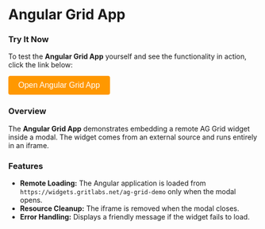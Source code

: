 # Angular Grid App

### Try It Now

To test the **Angular Grid App** yourself and see the functionality in action, click the link below:

<!-- Button to open modal -->
<button id="openModalButton" class="cta-btn">Open Angular Grid App</button>

<!-- Modal -->
<div id="angular-gridModal">
  <div id="modalContent">
    <span id="closeModal" class="close">&times;</span>
  </div>
</div>

### Overview

The **Angular Grid App** demonstrates embedding a remote AG Grid widget inside a modal. The widget comes from an external source and runs entirely in an iframe.

### Features

- **Remote Loading:** The Angular application is loaded from `https://widgets.gritlabs.net/ag-grid-demo` only when the modal opens.
- **Resource Cleanup:** The iframe is removed when the modal closes.
- **Error Handling:** Displays a friendly message if the widget fails to load.

<script>
document.addEventListener("DOMContentLoaded", function () {
  const modal = document.getElementById("angular-gridModal");
  const modalContent = document.getElementById("modalContent");
  const openBtn = document.getElementById("openModalButton");
  const closeBtn = document.getElementById("closeModal");

  function showIframe() {
    if (!modalContent.querySelector("iframe")) {
      const iframe = document.createElement("iframe");
      iframe.src = "https://widgets.gritlabs.net/ag-grid-demo";
      iframe.title = "Angular Grid App";
      iframe.onload = () => {
        const err = modalContent.querySelector(".error-msg");
        if (err) err.remove();
      };
      iframe.onerror = () => {
        const err = document.createElement("div");
        err.textContent = "Failed to load Angular Grid app.";
        err.className = "error-msg";
        modalContent.appendChild(err);
      };
      modalContent.appendChild(iframe);
    }
  }

  function closeModalFn() {
    modal.style.display = "none";
    const iframe = modalContent.querySelector("iframe");
    if (iframe) iframe.remove();
    const err = modalContent.querySelector(".error-msg");
    if (err) err.remove();
  }

  openBtn.addEventListener("click", () => {
    showIframe();
    modal.style.display = "flex";
  });
  closeBtn.addEventListener("click", closeModalFn);
  modal.addEventListener("click", (e) => {
    if (e.target === modal) closeModalFn();
  });
  document.addEventListener("keydown", (e) => {
    if (e.key === "Escape") closeModalFn();
  });
});
</script>

<style>
#angular-gridModal {
  position: fixed;
  top: 0;
  left: 0;
  width: 100%;
  height: 100%;
  background: rgba(0, 0, 0, 0.5);
  display: none;
  justify-content: center;
  align-items: center;
  z-index: 1000;
}
#modalContent {
  background: white;
  padding: 20px;
  border-radius: 8px;
  position: relative;
  width: 90%;
  max-width: 600px;
}
#modalContent iframe {
  width: 100%;
  height: 70vh;
  border: none;
}
#closeModal {
  position: absolute;
  top: 10px;
  right: 15px;
  font-size: 24px;
  cursor: pointer;
}
.error-msg {
  color: red;
  margin-top: 10px;
  text-align: center;
}
.cta-btn {
  background-color: #ff9800;
  color: white;
  padding: 10px 20px;
  border: none;
  border-radius: 4px;
  font-size: 16px;
  cursor: pointer;
}
.cta-btn:hover {
  background-color: #e68900;
}
</style>
